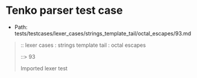 # Tenko parser test case

- Path: tests/testcases/lexer_cases/strings_template_tail/octal_escapes/93.md

> :: lexer cases : strings template tail : octal escapes
>
> ::> 93
>
> Imported lexer test
>
> <template tail> FourToSeven OctalDigit eol/eof

## FAIL

## Input

`````js
`${"-->"}\66
`````

## Output

_Note: the whole output block is auto-generated. Manual changes will be overwritten!_

Below follow outputs in four parsing modes: sloppy mode, strict mode script goal, module goal, web compat mode (always sloppy).

Note that the output parts are auto-generated by the test runner to reflect actual result.

### Sloppy mode

Parsed with script goal and as if the code did not start with strict mode header.

`````
throws: Lexer error!
    Illegal legacy octal escape in template, where octal escapes are never allowed

start@1:0, error@1:8
╔══╦════════════════
 1 ║ `${"-->"}\66
   ║         ^^^^------- error
╚══╩════════════════

`````

### Strict mode

Parsed with script goal but as if it was starting with `"use strict"` at the top.

_Output same as sloppy mode._

### Module goal

Parsed with the module goal.

_Output same as sloppy mode._

### Web compat mode

Parsed in sloppy script mode but with the web compat flag enabled.

_Output same as sloppy mode._
